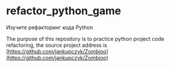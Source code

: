# refactor_python_game
Изучите рефакторинг кода Python

The purpose of this repository is to practice python project code refactoring, the source project address is [https://github.com/jankupczyk/Zombioo](https://github.com/jankupczyk/Zombioo)
